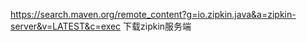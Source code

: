 https://search.maven.org/remote_content?g=io.zipkin.java&a=zipkin-server&v=LATEST&c=exec
下载zipkin服务端